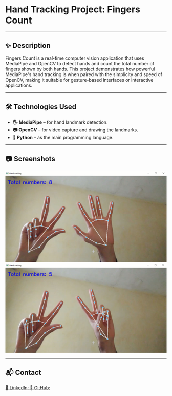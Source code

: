 # Hand Tracking Project: Fingers Count 

<hr/>

## ✨ Description
Fingers Count is a real-time computer vision application that uses MediaPipe and OpenCV to detect hands and count the total number of fingers shown by both hands. This project demonstrates how powerful MediaPipe's hand tracking is when paired with the simplicity and speed of OpenCV, making it suitable for gesture-based interfaces or interactive applications.

<hr/>

## 🛠️ Technologies Used
- **🖐️ MediaPipe** – for hand landmark detection.
- **📷 OpenCV** – for video capture and drawing the landmarks.
- **🐍 Python** – as the main programming language.

<hr/>

## 📷 Screenshots

![Example 1](screenshots/hand_tracking_example1.png)
![Example 2](screenshots/hand_tracking_example2.png)

<hr/>

## 📬 Contact
[💼 LinkedIn: ](www.linkedin.com/in/ismail-el-main)
[🐙 GitHub: ](https://github.com/ismail703)

